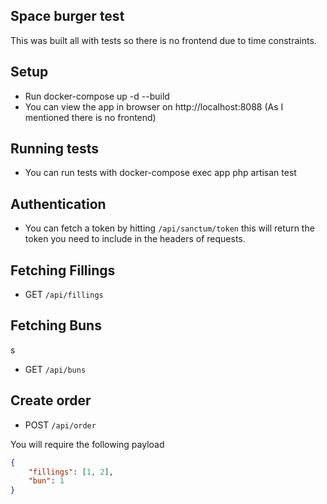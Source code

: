 ## Space burger test

This was built all with tests so there is no frontend due to time constraints. 

## Setup

- Run docker-compose up -d --build
- You can view the app in browser on http://localhost:8088 (As I mentioned there is no frontend)

## Running tests

- You can run tests with docker-compose exec app php artisan test

## Authentication

- You can fetch a token by hitting `/api/sanctum/token` this will return the token you need to include in the headers of requests.

## Fetching Fillings

- GET `/api/fillings`

## Fetching Buns
s
- GET `/api/buns`

## Create order

- POST `/api/order`

You will require the following payload

```json
{
    "fillings": [1, 2],
    "bun": 1
}
```